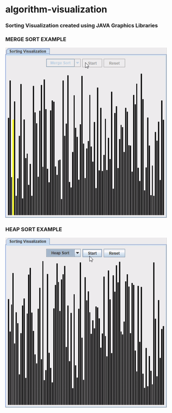 # algorithm-visualization

### Sorting Visualization created using JAVA Graphics Libraries

### MERGE SORT EXAMPLE
![](/demo/mergeSort.gif)

### HEAP SORT EXAMPLE
![](/demo/heapSort.gif)
